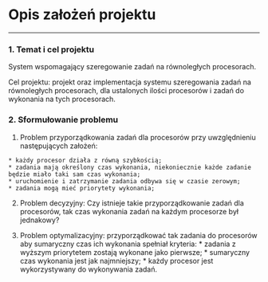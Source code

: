 # Opis założeń projektu
---
### 1. Temat i cel projektu
System wspomagający szeregowanie zadań na równoległych procesorach.

Cel projektu: projekt oraz implementacja systemu szeregowania zadań na równoległych procesorach, dla ustalonych ilości procesorów i zadań do wykonania na tych procesorach.

### 2. Sformułowanie problemu

  1. Problem przyporządkowania zadań dla procesorów przy uwzględnieniu następujących założeń:

    * każdy procesor działa z równą szybkością;
    * zadania mają określony czas wykonania, niekoniecznie każde zadanie będzie miało taki sam czas wykonania;
    * uruchomienie i zatrzymanie zadania odbywa się w czasie zerowym;
    * zadania mogą mieć priorytety wykonania;


  2. Problem decyzyjny: Czy istnieje takie przyporządkowanie zadań dla procesorów, tak czas wykonania zadań na każdym procesorze był jednakowy?

  3. Problem optymalizacyjny: przyporządkować tak zadania do procesorów aby sumaryczny czas ich wykonania spełniał kryteria:
    * zadania z wyższym priorytetem zostają wykonane jako pierwsze;
    * sumaryczny czas wykonania jest jak najmniejszy;
    * każdy procesor jest wykorzystywany do wykonywania zadań.